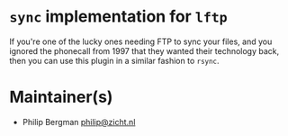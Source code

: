 # `sync` implementation for `lftp`

If you're one of the lucky ones needing FTP to sync your files, and you ignored
the phonecall from 1997 that they wanted their technology back, then you can use
this plugin in a similar fashion to `rsync`.

# Maintainer(s)
* Philip Bergman <philip@zicht.nl>

